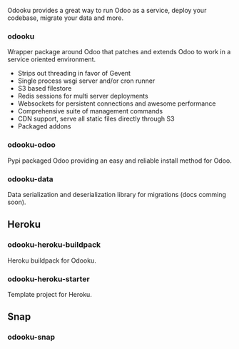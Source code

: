 Odooku provides a great way to run Odoo as a service, deploy your codebase, migrate your data and more.

### odooku

Wrapper package around Odoo that patches and extends Odoo to work in a service oriented environment.

- Strips out threading in favor of Gevent
- Single process wsgi server and/or cron runner
- S3 based filestore
- Redis sessions for multi server deployments
- Websockets for persistent connections and awesome performance
- Comprehensive suite of management commands
- CDN support, serve all static files directly through S3
- Packaged addons

### odooku-odoo

Pypi packaged Odoo providing an easy and reliable install method for Odoo.

### odooku-data

Data serialization and deserialization library for migrations (docs comming soon).

## Heroku

### odooku-heroku-buildpack

Heroku buildpack for Odooku.

### odooku-heroku-starter

Template project for Heroku.

## Snap

### odooku-snap
